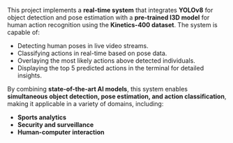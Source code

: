 This project implements a **real-time system** that integrates **YOLOv8** for object detection and pose estimation with a **pre-trained I3D model** for human action recognition using the **Kinetics-400 dataset**. The system is capable of:

- Detecting human poses in live video streams.
- Classifying actions in real-time based on pose data.
- Overlaying the most likely actions above detected individuals.
- Displaying the top 5 predicted actions in the terminal for detailed insights.

By combining **state-of-the-art AI models**, this system enables **simultaneous object detection, pose estimation, and action classification**, making it applicable in a variety of domains, including:

- **Sports analytics**
- **Security and surveillance**
- **Human-computer interaction**
